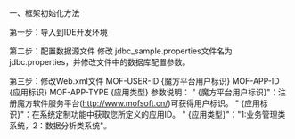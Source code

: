 一、框架初始化方法

第一步：导入到IDE开发环境

第二步：配置数据源文件
					修改 jdbc_sample.properties文件名为 jdbc.properties，并修改文件中的数据库配置参数。

第三步：修改Web.xml文件
			<context-param>
						    <param-name>MOF-USER-ID</param-name>
						    <param-value>{魔方平台用户标识}</param-value>
						  </context-param>
						  <context-param>
						    <param-name>MOF-APP-ID</param-name>
						    <param-value>{应用标识}</param-value>
						  </context-param>
						  <context-param>
						    <param-name>MOF-APP-TYPE</param-name>
						    <param-value>{应用类型}</param-value>
			</context-param>
参数说明：
 " {魔方平台用户标识}"：注册魔方软件服务平台(http://www.mofsoft.cn/)可获得用户标识。
 " {应用标识}"：在系统定制功能中获取您所定义的应用ID。
 " {应用类型}"："1:业务管理类系统，2：数据分析类系统"。
		
